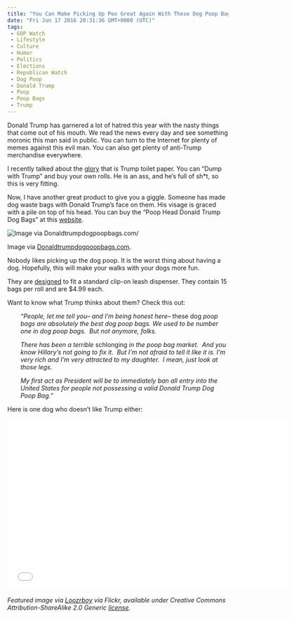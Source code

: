 ```yaml
---
title: "You Can Make Picking Up Poo Great Again With These Dog Poop Bags"
date: "Fri Jun 17 2016 20:31:36 GMT+0000 (UTC)"
tags: 
 - GOP Watch
 - Lifestyle
 - Culture
 - Humor
 - Politics
 - Elections
 - Republican Watch
 - Dog Poop
 - Donald Trump
 - Poop
 - Poop Bags
 - Trump
---
```

<p>Donald Trump has garnered a lot of hatred this year with the nasty things that come out of his mouth. We read the news every day and see something moronic this man said in public. You can turn to the Internet for plenty of memes against this evil man. You can also get plenty of anti-Trump merchandise everywhere.</p><p><!-- Quick Adsense WordPress Plugin: http://quicksense.net/ --></p><p>I recently talked about the <a href="http://www.liberalamerica.org/2016/06/02/trump-toilet-paper-wipe-your-ass-with-the-face-of-this-ass/" target="_blank">glory</a> that is Trump toilet paper. You can &#x201C;Dump with Trump&#x201D; and buy your own rolls. He is an ass, and he&#x2019;s full of sh*t, so this is very fitting.</p><p>Now, I have another great product to give you a giggle. Someone has made dog waste bags with Donald Trump&#x2019;s face on them. His visage is graced with a pile on top of his head. You can buy the &#x201C;Poop Head Donald Trump Dog Bags&#x201D; at this <a href="https://donaldtrumpdogpoopbags.com/" onclick="__gaTracker(&apos;send&apos;, &apos;event&apos;, &apos;outbound-article&apos;, &apos;https://donaldtrumpdogpoopbags.com/&apos;, &apos;website&apos;);" target="_blank">website</a>.</p><div id="attachment_137838" style="width: 360px" class="wp-caption aligncenter"><img class="size-medium wp-image-137838" src="//i2.wp.com/cdn.liberalamerica.org/wp-content/uploads/2016/06/DSC_0017_1024x1024-350x522.jpg?resize=350%2C522" alt="Image via Donaldtrumpdogpoopbags.com/" srcset="http://cdn.liberalamerica.org/wp-content/uploads/2016/06/DSC_0017_1024x1024.jpg 350w, http://cdn.liberalamerica.org/wp-content/uploads/2016/06/DSC_0017_1024x1024.jpg 56w, http://cdn.liberalamerica.org/wp-content/uploads/2016/06/DSC_0017_1024x1024.jpg 600w, http://cdn.liberalamerica.org/wp-content/uploads/2016/06/DSC_0017_1024x1024.jpg 686w" sizes="(max-width: 350px) 100vw, 350px" data-recalc-dims="1">
<p class="wp-caption-text">Image via <a href="https://donaldtrumpdogpoopbags.com/" onclick="__gaTracker(&apos;send&apos;, &apos;event&apos;, &apos;outbound-article&apos;, &apos;https://donaldtrumpdogpoopbags.com/&apos;, &apos;Donaldtrumpdogpoopbags.com&apos;);" target="_blank">Donaldtrumpdogpoopbags.com</a>.</p>
</div><p>Nobody likes picking up the dog poop. It is the worst thing about having a dog. Hopefully, this will make your walks with your dogs more fun.</p><p><!-- Quick Adsense WordPress Plugin: http://quicksense.net/ --></p><p>They are <a href="https://donaldtrumpdogpoopbags.com/" onclick="__gaTracker(&apos;send&apos;, &apos;event&apos;, &apos;outbound-article&apos;, &apos;https://donaldtrumpdogpoopbags.com/&apos;, &apos;designed&apos;);" target="_blank">designed</a> to fit a standard clip-on leash dispenser. They contain 15 bags per roll and are $4.99 each.</p><p>Want to know what Trump thinks about them? Check this out:</p><p style="padding-left: 30px;"><em>&#x201C;People, let me tell you&#x2013; and I&#x2019;m being honest here&#x2013; </em>these dog<em> poop bags are absolutely the best dog poop bags. We&#xA0;used to be number one in dog poop bags. &#xA0;But not anymore, folks.</em></p><p style="padding-left: 30px;"><em>There has been a&#xA0;terrible </em>schlonging<em> in the poop bag market. &#xA0;And you know Hillary&#x2019;s not going to fix it. &#xA0;But I&#x2019;m not afraid to tell it like it is. I&#x2019;m very rich and I&#x2019;m very attracted to my daughter. &#xA0;I mean, just look at those legs. &#xA0;</em></p><p style="padding-left: 30px;"><em>My first act as President will be to immediately ban all entry into the United States for people not possessing a valid Donald Trump Dog Poop Bag.&#x201D;&#xA0;</em></p><p>Here is one dog who doesn&#x2019;t like Trump either:</p><p><span class="embed-youtube" style="text-align:center; display: block;"><iframe class="youtube-player" type="text/html" width="640" height="390" src="//www.youtube.com/embed/8hfWk2sCuew?version=3&amp;rel=1&amp;fs=1&amp;autohide=2&amp;showsearch=0&amp;showinfo=1&amp;iv_load_policy=1&amp;wmode=transparent" allowfullscreen="true" style="border:0;"></iframe></span></p><p><em>Featured image via <a href="https://www.flickr.com/photos/loozrboy/5104045772/in/photolist-a6aUR-4htM2d-riq4Pp-bCxnji-Hzu7b-AQguaV-rgFfFC-9kDVdi-9kGYnm-6znS5z-dvgex3-4xHdL8-5tdmVZ-6znSRR-6zrXVE-6zrXEA-6zrYZo-6zrYqY-81VB75-6znTpa-4CXF2h-eqk374-6anWWG-6BRtYr-58HwbS-2imzzL-DpdsLT-HzdK2S-ektgK-rFxa22-DpdssM-FmNGfj-6zHzon-gdQdrG-6CbyEV-6Hfh2V-9dKTWi-couauq-tqAqW-6qaDvy-8M2yZb-6Hjj8G-8FTjqY-PLn87-4fNsVu-Fpemtn-tUK3TJ" onclick="__gaTracker(&apos;send&apos;, &apos;event&apos;, &apos;outbound-article&apos;, &apos;https://www.flickr.com/photos/loozrboy/5104045772/in/photolist-a6aUR-4htM2d-riq4Pp-bCxnji-Hzu7b-AQguaV-rgFfFC-9kDVdi-9kGYnm-6znS5z-dvgex3-4xHdL8-5tdmVZ-6znSRR-6zrXVE-6zrXEA-6zrYZo-6zrYqY-81VB75-6znTpa-4CXF2h-eqk374-6anWWG-6BRtYr-58HwbS-2imzzL-DpdsLT-HzdK2S-ektgK-rFxa22-DpdssM-FmNGfj-6zHzon-gdQdrG-6CbyEV-6Hfh2V-9dKTWi-couauq-tqAqW-6qaDvy-8M2yZb-6Hjj8G-8FTjqY-PLn87-4fNsVu-Fpemtn-tUK3TJ&apos;, &apos;Loozrboy&apos;);" target="_blank">Loozrboy</a> via Flickr, available under Creative Commons Attribution-ShareAlike 2.0 Generic <a href="https://creativecommons.org/licenses/by-sa/2.0/" onclick="__gaTracker(&apos;send&apos;, &apos;event&apos;, &apos;outbound-article&apos;, &apos;https://creativecommons.org/licenses/by-sa/2.0/&apos;, &apos;license&apos;);" target="_blank">license</a>.</em></p><div style="font-size:0px;height:0px;line-height:0px;margin:0;padding:0;clear:both"></div>